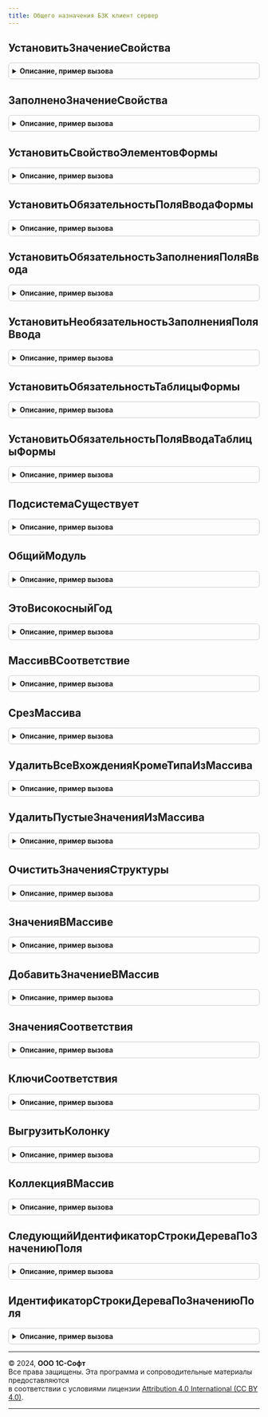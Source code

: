 ```yaml
---
title: Общего назначения БЗК клиент сервер
---
```



## УстановитьЗначениеСвойства
<details style="margin: 1em 0; padding: 0.5em; border: 1px solid #ccc; border-radius: 6px;">

<summary style="font-weight: bold; cursor: pointer;">Описание, пример вызова</summary>

```bsl

// Устанавливает значение свойства произвольного объекта, если такое свойство существует.
// При отсутствии свойства ничего не происходит.
//
// Параметры:
//  Объект      - Произвольный - объект, в котором нужно установить значение свойства;
//  ИмяСвойства - Строка       - имя реквизита или свойства;
//  Значение    - Произвольный - устанавливаемое значение.
//
Процедура УстановитьЗначениеСвойства(Объект, ИмяСвойства, Значение) Экспорт
```

Пример вызова
```bsl
ОбщегоНазначенияБЗККлиентСервер.УстановитьЗначениеСвойства(Объект, ИмяСвойства, Значение) 
```
</details>

## ЗаполненоЗначениеСвойства
<details style="margin: 1em 0; padding: 0.5em; border: 1px solid #ccc; border-radius: 6px;">

<summary style="font-weight: bold; cursor: pointer;">Описание, пример вызова</summary>

```bsl

// Проверяет заполненность свойства у произвольного объекта
// У пустого объекта свойство считается не заполненным.
// При отсутствии свойства оно считается не заполненным.
//
// Параметры:
//  Объект       - Произвольный - объект, у которого нужно проверить наличие реквизита или свойства;
//  ИмяРеквизита - Строка       - имя реквизита или свойства.
//
// Возвращаемое значение:
//  Булево - Истина, если есть свойство объекта и оно заполнено.
//
Функция ЗаполненоЗначениеСвойства(Объект, ИмяСвойства) Экспорт
```

Пример вызова
```bsl
Результат = ОбщегоНазначенияБЗККлиентСервер.ЗаполненоЗначениеСвойства(Объект, ИмяСвойства) 
```
</details>

## УстановитьСвойствоЭлементовФормы
<details style="margin: 1em 0; padding: 0.5em; border: 1px solid #ccc; border-radius: 6px;">

<summary style="font-weight: bold; cursor: pointer;">Описание, пример вызова</summary>

```bsl

////////////////////////////////////////////////////////////////////////////////
// Функции для работы с управляемыми формами.
//

// Устанавливает значение свойства элементов формы.
// Применяется в тех случаях, когда элемента формы может не быть на форме
// из-за отсутствия прав у пользователя на объект, реквизит объекта или команду.
//
// Параметры:
//  ЭлементыФормы  - ФормаКлиентскогоПриложения, ВсеЭлементыФормы, ЭлементыФормы - коллекция элементов управляемой формы.
//  ИменаЭлементов - Строка, Массив - имя элемента формы.
//  ИмяСвойства    - Строка         - имя устанавливаемого свойства элементов формы.
//  Значение       - Произвольный   - новое значение элементов.
//
Процедура УстановитьСвойствоЭлементовФормы(Знач ЭлементыФормы, Знач ИменаЭлементов, ИмяСвойства, Значение) Экспорт
```

Пример вызова
```bsl
ОбщегоНазначенияБЗККлиентСервер.УстановитьСвойствоЭлементовФормы(ЭлементыФормы, ИменаЭлементов, ИмяСвойства, Значение) 
```
</details>

## УстановитьОбязательностьПоляВводаФормы
<details style="margin: 1em 0; padding: 0.5em; border: 1px solid #ccc; border-radius: 6px;">

<summary style="font-weight: bold; cursor: pointer;">Описание, пример вызова</summary>

```bsl

// Задает обязательность заполнения поля формы.
// Устанавливает свойства АвтоОтметкаНезаполненного и ОтметкаНезаполненного поля формы.
//
// Параметры:
//  Форма        - ФормаКлиентскогоПриложения - форма.
//  ИмяЭлемента  - Строка - Имя поля формы. Должно быть полем ввода (ВидПоляФормы.ПолеВвода).
//  Обязательное - Булево - Признак обязательности поля, по умолчанию Истина.
//  ПутьКДанным  - Строка - Путь к данным поля ввода, например: "Объект.МесяцНачисления".
//                          Необязательный. Если не указан, то значение поля будет определено из свойств элемента.
//
Процедура УстановитьОбязательностьПоляВводаФормы(Форма, ИмяЭлемента, Знач Обязательное = Истина, Знач ПутьКДанным = Неопределено) Экспорт
```

Пример вызова
```bsl
ОбщегоНазначенияБЗККлиентСервер.УстановитьОбязательностьПоляВводаФормы(Форма, ИмяЭлемента, Обязательное, ПутьКДанным);
```
</details>

## УстановитьОбязательностьЗаполненияПоляВвода
<details style="margin: 1em 0; padding: 0.5em; border: 1px solid #ccc; border-radius: 6px;">

<summary style="font-weight: bold; cursor: pointer;">Описание, пример вызова</summary>

```bsl

// Задает обязательность заполнения поля формы.
// Устанавливает свойства АвтоОтметкаНезаполненного и ОтметкаНезаполненного поля формы.
//
// Параметры:
//  ПолеВвода - ПолеФормы - Поля формы. Должно быть полем ввода (ВидПоляФормы.ПолеВвода).
//  Значение  - Произвольный - Текущее значение поля ввода.
//
Процедура УстановитьОбязательностьЗаполненияПоляВвода(ПолеВвода, Значение) Экспорт
```

Пример вызова
```bsl
ОбщегоНазначенияБЗККлиентСервер.УстановитьОбязательностьЗаполненияПоляВвода(ПолеВвода, Значение) 
```
</details>

## УстановитьНеобязательностьЗаполненияПоляВвода
<details style="margin: 1em 0; padding: 0.5em; border: 1px solid #ccc; border-radius: 6px;">

<summary style="font-weight: bold; cursor: pointer;">Описание, пример вызова</summary>

```bsl

// Задает необязательность заполнения поля формы.
// Устанавливает свойства АвтоОтметкаНезаполненного и ОтметкаНезаполненного поля формы.
//
// Параметры:
//  ПолеВвода - ПолеФормы - Поля формы. Должно быть полем ввода (ВидПоляФормы.ПолеВвода).
//
Процедура УстановитьНеобязательностьЗаполненияПоляВвода(ПолеВвода) Экспорт
```

Пример вызова
```bsl
ОбщегоНазначенияБЗККлиентСервер.УстановитьНеобязательностьЗаполненияПоляВвода(ПолеВвода) 
```
</details>

## УстановитьОбязательностьТаблицыФормы
<details style="margin: 1em 0; padding: 0.5em; border: 1px solid #ccc; border-radius: 6px;">

<summary style="font-weight: bold; cursor: pointer;">Описание, пример вызова</summary>

```bsl


// Задает обязательность заполнения таблицы формы.
// Устанавливает свойства АвтоОтметкаНезаполненного и ОтметкаНезаполненного таблицы формы.
//
// Параметры:
//  Форма        - ФормаКлиентскогоПриложения - форма.
//  ИмяЭлемента  - Строка - Имя таблицы формы.
//  Обязательное - Булево - Признак обязательности поля, по умолчанию Истина.
//  ПутьКДанным  - Строка - Путь к данным таблицы, например: "Объект.МесяцНачисления".
//                          Необязательный. Если не указан, то значение поля будет определено из свойств элемента.
//
Процедура УстановитьОбязательностьТаблицыФормы(Форма, ИмяЭлемента, Знач Обязательная = Истина, Знач ПутьКДанным = Неопределено) Экспорт
```

Пример вызова
```bsl
ОбщегоНазначенияБЗККлиентСервер.УстановитьОбязательностьТаблицыФормы(Форма, ИмяЭлемента, Обязательная, ПутьКДанным);
```
</details>

## УстановитьОбязательностьПоляВводаТаблицыФормы
<details style="margin: 1em 0; padding: 0.5em; border: 1px solid #ccc; border-radius: 6px;">

<summary style="font-weight: bold; cursor: pointer;">Описание, пример вызова</summary>

```bsl

// Задает обязательность заполнения поля ввода в таблице формы (колонки).
// Устанавливает свойство АвтоОтметкаНезаполненного поля таблицы формы.
// (свойство ОтметкаНезаполненного в поле таблицы всегда устанавливается автоматически).
//
// Параметры:
//  Форма           - ФормаКлиентскогоПриложения - форма.
//  ИмяЭлемента     - Строка - имя поля формы. Должно быть полем ввода (ВидПоляФормы.ПолеВвода).
//  Обязательное    - Булево - признак обязательности поля, по умолчанию Истина.
//  ПутьКДаннымПоля - Строка - путь к данным поля ввода, например: "Объект.МесяцНачисления".
//                    Необязательный. Если не указан, то значение поля будет определено из свойств элемента.
//
Процедура УстановитьОбязательностьПоляВводаТаблицыФормы(Форма, ИмяЭлемента, Знач Обязательное = Истина) Экспорт
```

Пример вызова
```bsl
ОбщегоНазначенияБЗККлиентСервер.УстановитьОбязательностьПоляВводаТаблицыФормы(Форма, ИмяЭлемента, Обязательное);
```
</details>

## ПодсистемаСуществует
<details style="margin: 1em 0; padding: 0.5em; border: 1px solid #ccc; border-radius: 6px;">

<summary style="font-weight: bold; cursor: pointer;">Описание, пример вызова</summary>

```bsl

////////////////////////////////////////////////////////////////////////////////
// Функции для вызова необязательных подсистем.

// Возвращает Истина, если "функциональная" подсистема существует в конфигурации.
// Предназначена для реализации вызова необязательной подсистемы (условного вызова).
//
// У "функциональной" подсистемы снят флажок "Включать в командный интерфейс".
//
// Параметры:
//  ПолноеИмяПодсистемы - Строка - полное имя объекта метаданных подсистема
//                        без слов "Подсистема." ИС учетом регистра символов.
//                        Например: "СтандартныеПодсистемы.ВариантыОтчетов".
//
// Пример:
//  Если ОбщегоНазначенияБЗККлиентСервер.ПодсистемаСуществует("ЗарплатаКадрыПриложения.Подработки") Тогда
//  	МодульПодработок = ОбщегоНазначенияБЗККлиентСервер.ОбщийМодуль("Подработки");
//  	МодульПодработок.<Имя метода>();
//  КонецЕсли;
//
// Возвращаемое значение:
//  Булево - Истина, если существует.
//
Функция ПодсистемаСуществует(ПолноеИмяПодсистемы) Экспорт
```

Пример вызова
```bsl
Результат = ОбщегоНазначенияБЗККлиентСервер.ПодсистемаСуществует(ПолноеИмяПодсистемы) 
```
</details>

## ОбщийМодуль
<details style="margin: 1em 0; padding: 0.5em; border: 1px solid #ccc; border-radius: 6px;">

<summary style="font-weight: bold; cursor: pointer;">Описание, пример вызова</summary>

```bsl

// Возвращает ссылку на общий модуль по имени.
//
// Параметры:
//  Имя          - Строка - имя общего модуля, например:
//                 "Подработки",
//                 "ПодработкиКлиент".
//
// Возвращаемое значение:
//  ОбщийМодуль - общий модуль.
//
Функция ОбщийМодуль(Имя) Экспорт
```

Пример вызова
```bsl
Результат = ОбщегоНазначенияБЗККлиентСервер.ОбщийМодуль(Имя) 
```
</details>

## ЭтоВисокосныйГод
<details style="margin: 1em 0; padding: 0.5em; border: 1px solid #ccc; border-radius: 6px;">

<summary style="font-weight: bold; cursor: pointer;">Описание, пример вызова</summary>

```bsl

////////////////////////////////////////////////////////////////////////////////
// Функции для работы с датами

// Определяет, является ли год високосным (или дата относится к високосному году)
//
// Параметры:
//  Год - Число - год, високосность которого определяется;
//      - Дата  - любая дата года, високосность которого нужно проверить
//
// Возвращаемое значение:
//  Булево - Истина, если год является високосным.
//
Функция ЭтоВисокосныйГод(Знач Год) Экспорт
```

Пример вызова
```bsl
Результат = ОбщегоНазначенияБЗККлиентСервер.ЭтоВисокосныйГод(Год) 
```
</details>

## МассивВСоответствие
<details style="margin: 1em 0; padding: 0.5em; border: 1px solid #ccc; border-radius: 6px;">

<summary style="font-weight: bold; cursor: pointer;">Описание, пример вызова</summary>

```bsl

////////////////////////////////////////////////////////////////////////////////
// Функции для работы с коллекциями

// Возвращает соответствие, ключами которого являются элементы массива.
// В качестве значений для всех ключей будет установлено Истина.
//
// Параметры:
//	Массив - Массив - элементы которого нужно поместить в Соответствие.
//
// Возвращаемое значение:
//	Соответствие - соответствие, в ключи которого помещены элементы переданного массива.
//
Функция МассивВСоответствие(Массив) Экспорт
```

Пример вызова
```bsl
Результат = ОбщегоНазначенияБЗККлиентСервер.МассивВСоответствие(Массив) 
```
</details>

## СрезМассива
<details style="margin: 1em 0; padding: 0.5em; border: 1px solid #ccc; border-radius: 6px;">

<summary style="font-weight: bold; cursor: pointer;">Описание, пример вызова</summary>

```bsl

// Возвращает элементы массива с <НачальныйИндекс> по <КонечныйИндекс>.
//
// Параметры:
//	Массив          - Массив - исходный массив, срез которого будет получен.
//	НачальныйИндекс - Число  - Индекс элемента, с которого начинается срез (включительно).
//                             Если параметр не указан, то выбираются элементы с начала массива.
//                             Если указано значение, меньшее нуля, то параметр принимает значение 0.
//	КонечныйИндекс  - Число  - Индекс элемента, по который выполняется срез (включительно).
//                             Если параметр не указан, то выбираются элементы до конца массива.
//                             Если указано значение, большее индекса конечного элемента,
//                             то параметр принимает значение, равное индексу конечного элемента.
//
// Возвращаемое значение:
//	Массив - элементы исходного массива в указанном диапазоне.
//
Функция СрезМассива(Массив, Знач НачальныйИндекс = 0, Знач КонечныйИндекс = Неопределено) Экспорт
```

Пример вызова
```bsl
Результат = ОбщегоНазначенияБЗККлиентСервер.СрезМассива(Массив, НачальныйИндекс, КонечныйИндекс);
```
</details>

## УдалитьВсеВхожденияКромеТипаИзМассива
<details style="margin: 1em 0; padding: 0.5em; border: 1px solid #ccc; border-radius: 6px;">

<summary style="font-weight: bold; cursor: pointer;">Описание, пример вызова</summary>

```bsl

// Удаляет все вхождения кроме значений указанного типа.
//
// Параметры:
//  Массив - Массив - массив, из которого необходимо удалить значения;
//  Тип - Тип - тип значений, которые должны остаться в массиве.
//
Процедура УдалитьВсеВхожденияКромеТипаИзМассива(Массив, Тип) Экспорт
```

Пример вызова
```bsl
ОбщегоНазначенияБЗККлиентСервер.УдалитьВсеВхожденияКромеТипаИзМассива(Массив, Тип) 
```
</details>

## УдалитьПустыеЗначенияИзМассива
<details style="margin: 1em 0; padding: 0.5em; border: 1px solid #ccc; border-radius: 6px;">

<summary style="font-weight: bold; cursor: pointer;">Описание, пример вызова</summary>

```bsl

// Удаляет пустые значения из массива.
//
// Параметры:
//  Массив - Массив - массив, из которого необходимо удалить пустые значения;
//
Процедура УдалитьПустыеЗначенияИзМассива(Массив) Экспорт
```

Пример вызова
```bsl
ОбщегоНазначенияБЗККлиентСервер.УдалитьПустыеЗначенияИзМассива(Массив) 
```
</details>

## ОчиститьЗначенияСтруктуры
<details style="margin: 1em 0; padding: 0.5em; border: 1px solid #ccc; border-radius: 6px;">

<summary style="font-weight: bold; cursor: pointer;">Описание, пример вызова</summary>

```bsl

// Очищает значения свойств структуры
//
// Параметры:
//  Структура - Структура - очищаемая структура.
//
Процедура ОчиститьЗначенияСтруктуры(Структура) Экспорт
```

Пример вызова
```bsl
ОбщегоНазначенияБЗККлиентСервер.ОчиститьЗначенияСтруктуры(Структура) 
```
</details>

## ЗначенияВМассиве
<details style="margin: 1em 0; padding: 0.5em; border: 1px solid #ccc; border-radius: 6px;">

<summary style="font-weight: bold; cursor: pointer;">Описание, пример вызова</summary>

```bsl

// Формирует небольшой массив размером от 2 до 5 элементов по их значениям.
// Для создания массива из единственного элемента см. ОбщегоНазначенияКлиентСервер.ЗначениеВМассиве.
//
// Параметры:
// 	Элемент<n> - элементы массива.
//
// Возвращаемое значение:
// 	Массив из Элемент<n>.
//
Функция ЗначенияВМассиве( Экспорт
```

Пример вызова
```bsl
Результат = ОбщегоНазначенияБЗККлиентСервер.ЗначенияВМассиве();
```
</details>

## ДобавитьЗначениеВМассив
<details style="margin: 1em 0; padding: 0.5em; border: 1px solid #ccc; border-radius: 6px;">

<summary style="font-weight: bold; cursor: pointer;">Описание, пример вызова</summary>

```bsl

// Добавляет значение в массив, если его нет в массиве
//
// Параметры:
//		Массив - Массив, в который требуется добавить значение
//		Значение - Значение, которое добавляется в массив
//
Процедура ДобавитьЗначениеВМассив(Массив, Значение) Экспорт
```

Пример вызова
```bsl
ОбщегоНазначенияБЗККлиентСервер.ДобавитьЗначениеВМассив(Массив, Значение) 
```
</details>

## ЗначенияСоответствия
<details style="margin: 1em 0; padding: 0.5em; border: 1px solid #ccc; border-radius: 6px;">

<summary style="font-weight: bold; cursor: pointer;">Описание, пример вызова</summary>

```bsl

// Выгружает в массив значения соответствия.
//
// Параметры:
// 	Соответствие - Соответствие.
//
// Возвращаемое значение:
// 	Массив - значения соответствия.
//
Функция ЗначенияСоответствия(Соответствие) Экспорт
```

Пример вызова
```bsl
Результат = ОбщегоНазначенияБЗККлиентСервер.ЗначенияСоответствия(Соответствие) 
```
</details>

## КлючиСоответствия
<details style="margin: 1em 0; padding: 0.5em; border: 1px solid #ccc; border-radius: 6px;">

<summary style="font-weight: bold; cursor: pointer;">Описание, пример вызова</summary>

```bsl

// Выгружает в массив ключи соответствия.
//
// Параметры:
// 	Соответствие - Соответствие.
//
// Возвращаемое значение:
// 	Массив - ключи соответствия.
//
Функция КлючиСоответствия(Соответствие) Экспорт
```

Пример вызова
```bsl
Результат = ОбщегоНазначенияБЗККлиентСервер.КлючиСоответствия(Соответствие) 
```
</details>

## ВыгрузитьКолонку
<details style="margin: 1em 0; padding: 0.5em; border: 1px solid #ccc; border-radius: 6px;">

<summary style="font-weight: bold; cursor: pointer;">Описание, пример вызова</summary>

```bsl

// Создает массив и копирует в него значения, содержащиеся в колонке объекта, для
// которого доступен обход посредством оператора Для каждого … Из.
//
// Параметры:
//  КоллекцияСтрок           - ТаблицаЗначений
//                           - ДеревоЗначений
//                           - СписокЗначений
//                           - ТабличнаяЧасть
//                           - Соответствие
//                           - Структура - коллекция, колонку которой нужно выгрузить в массив.
//                                         А так же другие объекты, для которых доступен обход
//                                         посредством оператора Для каждого … Из … Цикл.
//  ИмяКолонки               - Строка - имя поля коллекции, значения которого нужно выгрузить.
//  ТолькоУникальныеЗначения - Булево - если Истина, то в массив будут включены
//                                      только различающиеся значения.
//
// Возвращаемое значение:
//  Массив - значения колонки.
//
Функция ВыгрузитьКолонку(КоллекцияСтрок, ИмяКолонки, ТолькоУникальныеЗначения = Ложь) Экспорт
```

Пример вызова
```bsl
Результат = ОбщегоНазначенияБЗККлиентСервер.ВыгрузитьКолонку(КоллекцияСтрок, ИмяКолонки, ТолькоУникальныеЗначения);
```
</details>

## КоллекцияВМассив
<details style="margin: 1em 0; padding: 0.5em; border: 1px solid #ccc; border-radius: 6px;">

<summary style="font-weight: bold; cursor: pointer;">Описание, пример вызова</summary>

```bsl

// Преобразует коллекцию в массив структур.
// Полученный массив содержит структуры, каждая из которых повторяет
// структуру колонок таблицы значений.
//
// Параметры:
//  КоллекцияСтрок  - ТаблицаЗначений
//                  - ДеревоЗначений
//                  - СписокЗначений
//                  - ТабличнаяЧасть
//                  - Соответствие
//                  - Структура - коллекция, колонку которой нужно выгрузить в массив.
//                  А так же другие объекты, для которых доступен обход
//                  посредством оператора Для каждого … Из … Цикл.
//  ИменаКолонок    - Строка
//                  - Массив из Строка - имена полей коллекции, значения которого нужно выгрузить.
//
// Возвращаемое значение:
//  Массив - коллекция строк коллекции в виде структур.
//
Функция КоллекцияВМассив(КоллекцияСтрок, Знач ИменаКолонок) Экспорт
```

Пример вызова
```bsl
Результат = ОбщегоНазначенияБЗККлиентСервер.КоллекцияВМассив(КоллекцияСтрок, ИменаКолонок) 
```
</details>

## СледующийИдентификаторСтрокиДереваПоЗначениюПоля
<details style="margin: 1em 0; padding: 0.5em; border: 1px solid #ccc; border-radius: 6px;">

<summary style="font-weight: bold; cursor: pointer;">Описание, пример вызова</summary>

```bsl

// Получает идентификатор (метод ПолучитьИдентификатор()) строки дерева значений по вхождению заданной строки в строку
// поля дерева, начиная со строки после строки с переданным идентификатором.
// Используется для позиционирования курсора в иерархических списках.
//
// Параметры:
//  ИдентификаторСтроки - Число             - идентификатор текущей строки, после которой начинается поиск;
//  Дерево              - ДанныеФормыДерево - дерево, в котором следует выполнять поиск.
//  ИмяПоля             - Строка            - имя колонки дерева значений, по которому выполняется поиск.
//                                            полученный в результате поиска идентификатор строки дерева значений.
//  СтрокаДляПоиска     - Строка            - искомое значение поля.
//
// Возвращаемое значение:
//  Булево - Признак успешного нахождения заданной строки.
//
Функция СледующийИдентификаторСтрокиДереваПоЗначениюПоля(ИдентификаторСтроки, Дерево,  ИмяПоля, СтрокаДляПоиска) Экспорт
```

Пример вызова
```bsl
Результат = ОбщегоНазначенияБЗККлиентСервер.СледующийИдентификаторСтрокиДереваПоЗначениюПоля(ИдентификаторСтроки, Дерево, ИмяПоля, СтрокаДляПоиска) 
```
</details>

## ИдентификаторСтрокиДереваПоЗначениюПоля
<details style="margin: 1em 0; padding: 0.5em; border: 1px solid #ccc; border-radius: 6px;">

<summary style="font-weight: bold; cursor: pointer;">Описание, пример вызова</summary>

```bsl

// Возвращает идентификатор строки дерева значений по вхождению заданной строки в строку
// поля дерева, начиная с начала дерева.
// Используется для позиционирования курсора в иерархических списках.
//
// Параметры:
//  Дерево          - ДанныеФормыДерево - дерево, в котором следует выполнять поиск.
//  ИмяПоля         - Строка            - имя колонки дерева значений, по которому выполняется поиск.
//  СтрокаДляПоиска - Строка            - искомое значение поля.
//
// Возвращаемое значение:
//  Число, Неопределено - Идентификатор найденной строки.
//
Функция ИдентификаторСтрокиДереваПоЗначениюПоля(Дерево, ИмяПоля, СтрокаДляПоиска) Экспорт
```

Пример вызова
```bsl
Результат = ОбщегоНазначенияБЗККлиентСервер.ИдентификаторСтрокиДереваПоЗначениюПоля(Дерево, ИмяПоля, СтрокаДляПоиска) 
```
</details>

---

© 2024, **ООО 1С-Софт**  
Все права защищены. Эта программа и сопроводительные материалы предоставляются  
в соответствии с условиями лицензии [Attribution 4.0 International (CC BY 4.0)](https://creativecommons.org/licenses/by/4.0/legalcode).

---
